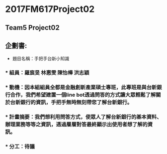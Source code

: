 # 2017FM617Project02 #
## Team5 Project02 ##
## 企劃書:
- 題目名稱：手把手台新小知識
### * 組員：羅宸旻 林惠雯 陳怡樺 洪志穎
### * 動機：因本組組員全都是金融創新產業碩士專班，此專班是與台新銀行合作，我們希望建置一個line bot透過問答的方式讓大眾輕鬆了解關於台新銀行的資訊，手把手無時無刻帶您了解台新銀行。
### * 計畫摘要：我們想利用問答方式，使眾人了解台新銀行的基本資料、辦理業務等等之資訊，透過層層對答最終顯示出使用者想了解的資訊。
### * 分工：待議
